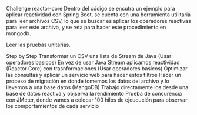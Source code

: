 Challenge reactor-core
Dentro del código se encutra un ejemplo para aplicar reactividad con Spring Boot, se cuenta con una herramienta utilitaria para leer archivos CSV, lo que se buscar es aplicar los operadores reactivas para leer este archivo, y se reta para hacer este procedimiento en mongodb.

Leer las pruebas unitarias.

Step by Step
Transformar un CSV una lista de Stream de Java (Usar operadores basicos)
En vez de usar Java Stream aplicamos reactividad (Reactor Core) con trasnformaciones (Usar operadores basicos)
Optimizar las consultas y aplicar un servicio web para hacer estos filtros
Hacer un proceso de migración en donde tomemos los datos del archivo y lo llevemos a una base datos (MangoDB)
Trabajo directamente los desde una base de datos reactiva y objserva la rendimiento
Prueba de concurencia con JMeter, donde vamos a colocar 100 hilos de ejeucución para observar los comportamientos de cada servicio
